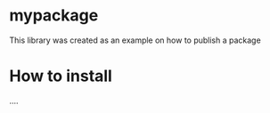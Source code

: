 # mypackage
This library was created as an example on how to publish a package

# How to install
....
